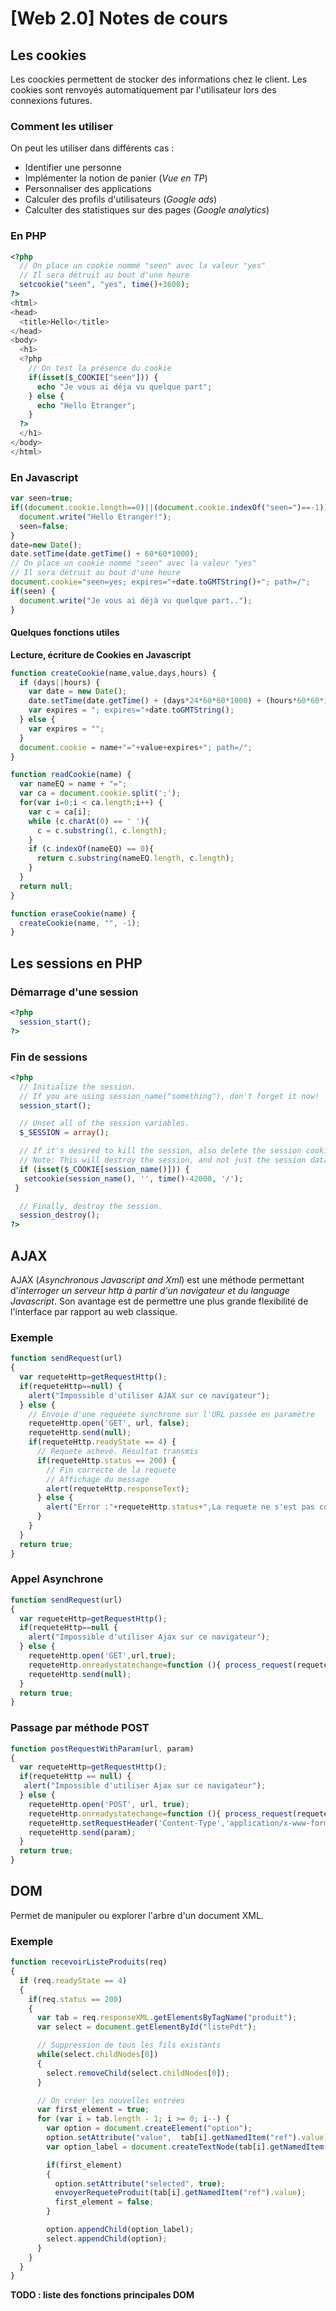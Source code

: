 # [Web 2.0] Notes de cours

## Les cookies
Les coockies permettent de stocker des informations chez le client. Les cookies sont renvoyés automatiquement par l'utilisateur lors des connexions futures.

### Comment les utiliser
On peut les utiliser dans différents cas :
* Identifier une personne
* Implémenter la notion de panier (*Vue en TP*)
* Personnaliser des applications
* Calculer des profils d'utilisateurs (*Google ads*)
* Calculter des statistiques sur des pages (*Google analytics*)

### En PHP
```php
<?php
  // On place un cookie nommé "seen" avec la valeur "yes"
  // Il sera détruit au bout d'une heure
  setcookie("seen", "yes", time()+3600);
?>
<html>
<head>
  <title>Hello</title>
</head>
<body>
  <h1>
  <?php
    // On test la présence du cookie
    if(isset($_COOKIE["seen"])) {
      echo "Je vous ai déja vu quelque part";
    } else {
      echo "Hello Etranger";
    }
  ?>
  </h1>
</body>
</html>
```

### En Javascript
```javascript
var seen=true;
if((document.cookie.length==0)||(document.cookie.indexOf("seen=")==-1)) {
  document.write("Hello Etranger!");
  seen=false;
}
date=new Date();
date.setTime(date.getTime() + 60*60*1000);
// On place un cookie nommé "seen" avec la valeur "yes"
// Il sera détruit au bout d'une heure
document.cookie="seen=yes; expires="+date.toGMTString()+"; path=/";
if(seen) {
  document.write("Je vous ai déjà vu quelque part..");
}
```

#### Quelques fonctions utiles
**Lecture, écriture de Cookies en Javascript**
```javascript
function createCookie(name,value,days,hours) {
  if (days||hours) {
    var date = new Date();
    date.setTime(date.getTime() + (days*24*60*60*1000) + (hours*60*60*1000));
    var expires = "; expires="+date.toGMTString();
  } else {
    var expires = "";
  }
  document.cookie = name+"="+value+expires+"; path=/";
}

function readCookie(name) {
  var nameEQ = name + "=";
  var ca = document.cookie.split(';');
  for(var i=0;i < ca.length;i++) {
    var c = ca[i];
    while (c.charAt(0) == ' '){
      c = c.substring(1, c.length);
    }
    if (c.indexOf(nameEQ) == 0){
      return c.substring(nameEQ.length, c.length);
    }
  }
  return null;
}

function eraseCookie(name) {
  createCookie(name, "", -1);
}
```

## Les sessions en PHP
### Démarrage d'une session
```php
<?php
  session_start();
?>
```

### Fin de sessions
```php
<?php
  // Initialize the session.
  // If you are using session_name("something"), don't forget it now!
  session_start();

  // Unset all of the session variables.
  $_SESSION = array();

  // If it's desired to kill the session, also delete the session cooki
  // Note: This will destroy the session, and not just the session data
  if (isset($_COOKIE[session_name()])) {
   setcookie(session_name(), '', time()-42000, '/');
 }

  // Finally, destroy the session.
  session_destroy();
?>
```

## AJAX
AJAX (*Asynchronous Javascript and Xml*) est une méthode permettant d'*interroger un serveur http à partir d'un navigateur et du language Javascript*. Son avantage est de permettre une plus grande flexibilité de l'interface par rapport au web classique.

### Exemple
```javascript
function sendRequest(url)
{
  var requeteHttp=getRequestHttp();
  if(requeteHttp==null) {
    alert("Impossible d'utiliser AJAX sur ce navigateur");
  } else {
    // Envoie d'une requèete synchrone sur l'URL passée en paramètre
    requeteHttp.open('GET', url, false);
    requeteHttp.send(null);
    if(requeteHttp.readyState == 4) {
      // Requete achevé. Résultat transmis
      if(requeteHttp.status == 200) {
        // Fin correcte de la requete
        // Affichage du message
        alert(requeteHttp.responseText);
      } else {
        alert("Error :"+requeteHttp.status+",La requete ne s'est pas correctement executée");
      }
    }
  }
  return true;
}
```

### Appel Asynchrone
```javascript
function sendRequest(url)
{
  var requeteHttp=getRequestHttp();
  if(requeteHttp==null {
    alert("Impossible d'utiliser Ajax sur ce navigateur");
  } else {
    requeteHttp.open('GET',url,true);
    requeteHttp.onreadystatechange=function (){ process_request(requeteHttp); };
    requeteHttp.send(null);
  }
  return true;
}
```

### Passage par méthode POST
```javascript
function postRequestWithParam(url, param)
{
  var requeteHttp=getRequestHttp();
  if(requeteHttp == null) {
   alert("Impossible d'utiliser Ajax sur ce navigateur");
  } else {
    requeteHttp.open('POST', url, true);
    requeteHttp.onreadystatechange=function (){ process_request(requeteHttp); };
    requeteHttp.setRequestHeader('Content-Type','application/x-www-form-urlencoded');
    requeteHttp.send(param);
  }
  return true;
}
```

## DOM
Permet de manipuler ou explorer l'arbre d'un document XML.

### Exemple
```javascript
function recevoirListeProduits(req)
{
  if (req.readyState == 4)
  {
    if(req.status == 200)
    {
      var tab = req.responseXML.getElementsByTagName("produit");
      var select = document.getElementById("listePdt");

      // Suppression de tous les fils existants
      while(select.childNodes[0])
      {
        select.removeChild(select.childNodes[0]);
      }

      // On créer les nouvelles entrées
      var first_element = true;
      for (var i = tab.length - 1; i >= 0; i--) {
        var option = document.createElement("option");
        option.setAttribute("value",  tab[i].getNamedItem("ref").value);
        var option_label = document.createTextNode(tab[i].getNamedItem("des").value);

        if(first_element)
        {
          option.setAttribute("selected", true);
          envoyerRequeteProduit(tab[i].getNamedItem("ref").value);
          first_element = false;
        }

        option.appendChild(option_label);
        select.appendChild(option);
      }
    }
  }
}
```

**TODO : liste des fonctions principales DOM**
